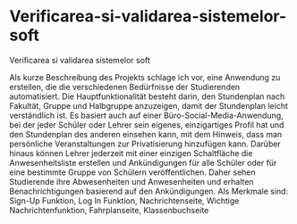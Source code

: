 # Verificarea-si-validarea-sistemelor-soft
Verificarea si validarea sistemelor soft

Als kurze Beschreibung des Projekts schlage ich vor, eine Anwendung zu erstellen, die die verschiedenen Bedürfnisse der Studierenden automatisiert. Die Hauptfunktionalität besteht darin, den Stundenplan nach Fakultät, Gruppe und Halbgruppe anzuzeigen, damit der Stundenplan leicht verständlich ist. Es basiert auch auf einer Büro-Social-Media-Anwendung, bei der jeder Schüler oder Lehrer sein eigenes, einzigartiges Profil hat und den Stundenplan des anderen einsehen kann, mit dem Hinweis, dass man persönliche Veranstaltungen zur Privatisierung hinzufügen kann. Darüber hinaus können Lehrer jederzeit mit einer einzigen Schaltfläche die Anwesenheitsliste erstellen und Ankündigungen für alle Schüler oder für eine bestimmte Gruppe von Schülern veröffentlichen. Daher sehen Studierende ihre Abwesenheiten und Anwesenheiten und erhalten Benachrichtigungen basierend auf den Ankündigungen.
Als Merkmale sind: Sign-Up Funktion, Log In Funktion, Nachrichtenseite, Wichtige Nachrichtenfunktion, Fahrplanseite, Klassenbuchseite
